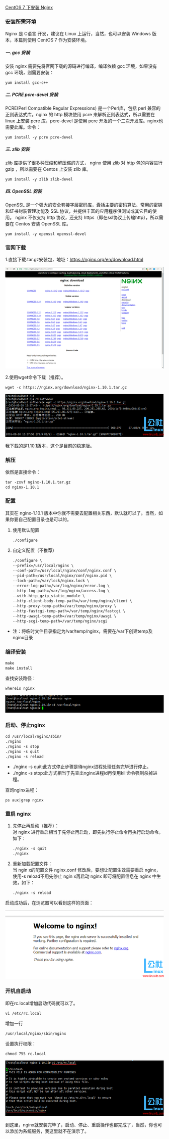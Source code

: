 [CentOS 7 下安装 Nginx](https://www.linuxidc.com/Linux/2016-09/134907.htm)

 
### 安装所需环境

Nginx 是 C语言 开发，建议在 Linux 上运行，当然，也可以安装 Windows 版本，本篇则使用 CentOS 7 作为安装环境。

##### 一. gcc 安装

安装 nginx 需要先将官网下载的源码进行编译，编译依赖 gcc 环境，如果没有 gcc 环境，则需要安装：
```
yum install gcc-c++
```

##### 二. PCRE pcre-devel 安装

PCRE(Perl Compatible Regular Expressions) 是一个Perl库，包括 perl 兼容的正则表达式库。nginx 的 http 模块使用 pcre 来解析正则表达式，所以需要在 linux 上安装 pcre 库，pcre-devel 是使用 pcre 开发的一个二次开发库。nginx也需要此库。命令：
```
yum install -y pcre pcre-devel
```

##### 三. zlib 安装
zlib 库提供了很多种压缩和解压缩的方式， nginx 使用 zlib 对 http 包的内容进行 gzip ，所以需要在 Centos 上安装 zlib 库。
```
yum install -y zlib zlib-devel
```

##### 四. OpenSSL 安装
OpenSSL 是一个强大的安全套接字层密码库，囊括主要的密码算法、常用的密钥和证书封装管理功能及 SSL 协议，并提供丰富的应用程序供测试或其它目的使用。
nginx 不仅支持 http 协议，还支持 https（即在ssl协议上传输http），所以需要在 Centos 安装 OpenSSL 库。
```
yum install -y openssl openssl-devel
```
### 官网下载
1.直接下载.tar.gz安装包，地址：https://nginx.org/en/download.html

![下载页面](img/nginx-download.png)

2.使用wget命令下载（推荐）。
```
wget -c https://nginx.org/download/nginx-1.10.1.tar.gz
```
![wget下载](img/nginx-wget.png)

我下载的是1.10.1版本，这个是目前的稳定版。

### 解压
依然是直接命令：
```
tar -zxvf nginx-1.10.1.tar.gz
cd nginx-1.10.1
```
### 配置
其实在 nginx-1.10.1 版本中你就不需要去配置相关东西，默认就可以了。当然，如果你要自己配置目录也是可以的。
1. 使用默认配置
    ```
    ./configure
    ```
2. 自定义配置（不推荐）
    ```
    ./configure \
    --prefix=/usr/local/nginx \
    --conf-path=/usr/local/nginx/conf/nginx.conf \
    --pid-path=/usr/local/nginx/conf/nginx.pid \
    --lock-path=/var/lock/nginx.lock \
    --error-log-path=/var/log/nginx/error.log \
    --http-log-path=/var/log/nginx/access.log \
    --with-http_gzip_static_module \
    --http-client-body-temp-path=/var/temp/nginx/client \
    --http-proxy-temp-path=/var/temp/nginx/proxy \
    --http-fastcgi-temp-path=/var/temp/nginx/fastcgi \
    --http-uwsgi-temp-path=/var/temp/nginx/uwsgi \
    --http-scgi-temp-path=/var/temp/nginx/scgi
    ```
- 注：将临时文件目录指定为/var/temp/nginx，需要在/var下创建temp及nginx目录

### 编译安装
```
make
make install
```
查找安装路径：
```
whereis nginx
```
![nginx路径](img/nginx-whereis.png)

### 启动、停止nginx
```
cd /usr/local/nginx/sbin/
./nginx 
./nginx -s stop
./nginx -s quit
./nginx -s reload
```
- ./nginx -s quit:此方式停止步骤是待nginx进程处理任务完毕进行停止。
- ./nginx -s stop:此方式相当于先查出nginx进程id再使用kill命令强制杀掉进程。

查询nginx进程：
```
ps aux|grep nginx
```
### 重启 nginx
1. 先停止再启动（推荐）：  
    对 nginx 进行重启相当于先停止再启动，即先执行停止命令再执行启动命令。如下：
    ```
    ./nginx -s quit
    ./nginx
    ```
2. 重新加载配置文件：  
    当 ngin x的配置文件 nginx.conf 修改后，要想让配置生效需要重启 nginx，使用-s reload不用先停止 ngin x再启动 nginx 即可将配置信息在 nginx 中生效，如下：
    ```
    ./nginx -s reload
    ```

启动成功后，在浏览器可以看到这样的页面：

![nginx欢迎界面](img/nginx-welcome.png)

### 开机自启动
即在rc.local增加启动代码就可以了。
```
vi /etc/rc.local
```
增加一行
```
/usr/local/nginx/sbin/nginx
```
设置执行权限：
```
chmod 755 rc.local
```
![rc脚本赋权](img/nginx-rclocal.png)

到这里，nginx就安装完毕了，启动、停止、重启操作也都完成了，当然，你也可以添加为系统服务，我这里就不在演示了。